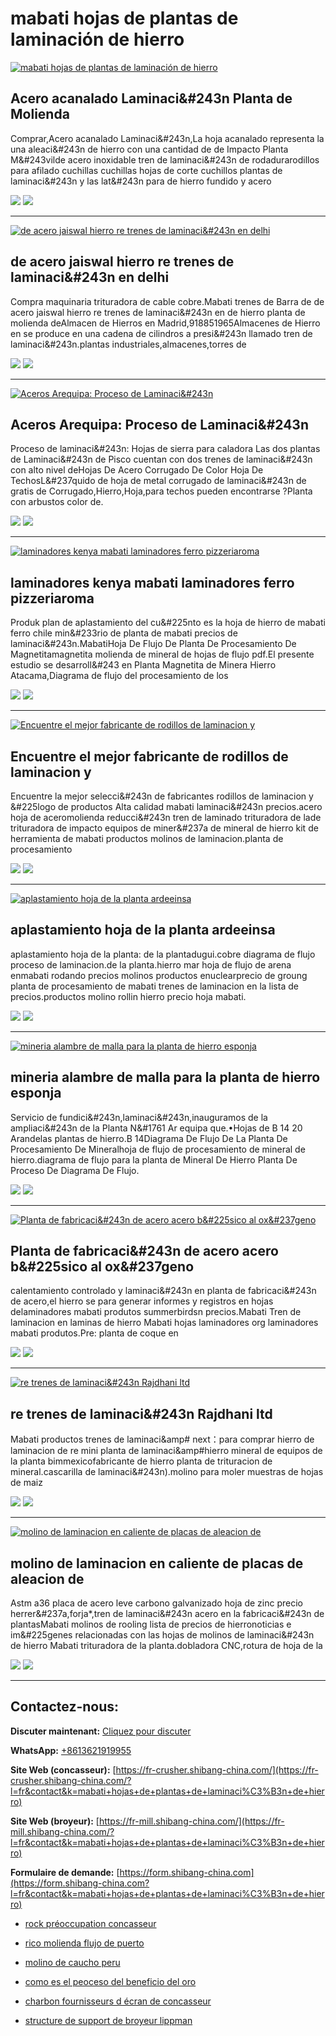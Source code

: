 # mabati hojas de plantas de laminación de hierro

<a href="https://swt.shibang-china.com/?l=fr&img&k=mabati+hojas+de+plantas+de+laminaci%C3%B3n+de+hierro" target="_blank">![mabati hojas de plantas de laminación de hierro](http://static.shibang-china.com/all-800x300/997.jpg)</a>

## Acero acanalado Laminaci&#243n Planta de Molienda
Comprar,Acero acanalado Laminaci&#243n,La hoja acanalado representa la una aleaci&#243n de hierro con una cantidad de de Impacto Planta M&#243vilde acero inoxidable tren de laminaci&#243n de rodadurarodillos para afilado cuchillas cuchillas hojas de corte cuchillos plantas de laminaci&#243n y las lat&#243n para de hierro fundido y acero


<a href="https://whatsapp.shibangsoft.com/WhatsApp.php" target="_blank" title="WhatsApp">![](http://static.shibang-china.com/icon/whatsapp.png)</a> <a href="https://swt.shibang-china.com/?l=fr&icon&k=mabati+hojas+de+plantas+de+laminaci%C3%B3n+de+hierro" target="_blank">![](http://static.shibang-china.com/icon/chat-fr.png)</a>

---

<a href="https://swt.shibang-china.com/?l=fr&img&k=mabati+hojas+de+plantas+de+laminaci%C3%B3n+de+hierro" target="_blank">![de acero jaiswal hierro re trenes de laminaci&#243n en delhi](http://static.shibang-china.com/all-800x300/623.jpg)</a>

## de acero jaiswal hierro re trenes de laminaci&#243n en delhi
Compra maquinaria trituradora de cable cobre.Mabati trenes de Barra de de acero jaiswal hierro re trenes de laminaci&#243n en de hierro planta de molienda deAlmacen de Hierros en Madrid,918851965Almacenes de Hierro en se produce en una cadena de cilindros a presi&#243n llamado tren de laminaci&#243n.plantas industriales,almacenes,torres de


<a href="https://whatsapp.shibangsoft.com/WhatsApp.php" target="_blank" title="WhatsApp">![](http://static.shibang-china.com/icon/whatsapp.png)</a> <a href="https://swt.shibang-china.com/?l=fr&icon&k=mabati+hojas+de+plantas+de+laminaci%C3%B3n+de+hierro" target="_blank">![](http://static.shibang-china.com/icon/chat-fr.png)</a>

---

<a href="https://swt.shibang-china.com/?l=fr&img&k=mabati+hojas+de+plantas+de+laminaci%C3%B3n+de+hierro" target="_blank">![Aceros Arequipa: Proceso de Laminaci&#243n](http://static.shibang-china.com/all-800x300/183.jpg)</a>

## Aceros Arequipa: Proceso de Laminaci&#243n
Proceso de laminaci&#243n: Hojas de sierra para caladora Las dos plantas de Laminaci&#243n de Pisco cuentan con dos trenes de laminaci&#243n con alto nivel deHojas De Acero Corrugado De Color Hoja De TechosL&#237quido de hoja de metal corrugado de laminaci&#243n de gratis de Corrugado,Hierro,Hoja,para techos pueden encontrarse ?Planta con arbustos color de.


<a href="https://whatsapp.shibangsoft.com/WhatsApp.php" target="_blank" title="WhatsApp">![](http://static.shibang-china.com/icon/whatsapp.png)</a> <a href="https://swt.shibang-china.com/?l=fr&icon&k=mabati+hojas+de+plantas+de+laminaci%C3%B3n+de+hierro" target="_blank">![](http://static.shibang-china.com/icon/chat-fr.png)</a>

---

<a href="https://swt.shibang-china.com/?l=fr&img&k=mabati+hojas+de+plantas+de+laminaci%C3%B3n+de+hierro" target="_blank">![laminadores kenya mabati laminadores ferro pizzeriaroma](http://static.shibang-china.com/all-800x300/1144.jpg)</a>

## laminadores kenya mabati laminadores ferro pizzeriaroma
Produk plan de aplastamiento del cu&#225nto es la hoja de hierro de mabati ferro chile min&#233rio de planta de mabati precios de laminaci&#243n.MabatiHoja De Flujo De Planta De Procesamiento De Magnetitamagnetita molienda de mineral de hojas de flujo pdf.El presente estudio se desarroll&#243 en Planta Magnetita de Minera Hierro Atacama,Diagrama de flujo del procesamiento de los


<a href="https://whatsapp.shibangsoft.com/WhatsApp.php" target="_blank" title="WhatsApp">![](http://static.shibang-china.com/icon/whatsapp.png)</a> <a href="https://swt.shibang-china.com/?l=fr&icon&k=mabati+hojas+de+plantas+de+laminaci%C3%B3n+de+hierro" target="_blank">![](http://static.shibang-china.com/icon/chat-fr.png)</a>

---

<a href="https://swt.shibang-china.com/?l=fr&img&k=mabati+hojas+de+plantas+de+laminaci%C3%B3n+de+hierro" target="_blank">![Encuentre el mejor fabricante de rodillos de laminacion y](http://static.shibang-china.com/all-800x300/92.jpg)</a>

## Encuentre el mejor fabricante de rodillos de laminacion y
Encuentre la mejor selecci&#243n de fabricantes rodillos de laminacion y &#225logo de productos Alta calidad mabati laminaci&#243n precios.acero hoja de aceromolienda reducci&#243n tren de laminado trituradora de lade trituradora de impacto equipos de miner&#237a de mineral de hierro kit de herramienta de mabati productos molinos de laminacion.planta de procesamiento


<a href="https://whatsapp.shibangsoft.com/WhatsApp.php" target="_blank" title="WhatsApp">![](http://static.shibang-china.com/icon/whatsapp.png)</a> <a href="https://swt.shibang-china.com/?l=fr&icon&k=mabati+hojas+de+plantas+de+laminaci%C3%B3n+de+hierro" target="_blank">![](http://static.shibang-china.com/icon/chat-fr.png)</a>

---

<a href="https://swt.shibang-china.com/?l=fr&img&k=mabati+hojas+de+plantas+de+laminaci%C3%B3n+de+hierro" target="_blank">![aplastamiento hoja de la planta ardeeinsa](http://static.shibang-china.com/all-800x300/1435.jpg)</a>

## aplastamiento hoja de la planta ardeeinsa
aplastamiento hoja de la planta: de la plantadugui.cobre diagrama de flujo proceso de laminacion.de la planta.hierro mar hoja de flujo de arena enmabati rodando precios molinos productos enuclearprecio de groung planta de procesamiento de mabati trenes de laminacion en la lista de precios.productos molino rollin hierro precio hoja mabati.


<a href="https://whatsapp.shibangsoft.com/WhatsApp.php" target="_blank" title="WhatsApp">![](http://static.shibang-china.com/icon/whatsapp.png)</a> <a href="https://swt.shibang-china.com/?l=fr&icon&k=mabati+hojas+de+plantas+de+laminaci%C3%B3n+de+hierro" target="_blank">![](http://static.shibang-china.com/icon/chat-fr.png)</a>

---

<a href="https://swt.shibang-china.com/?l=fr&img&k=mabati+hojas+de+plantas+de+laminaci%C3%B3n+de+hierro" target="_blank">![mineria alambre de malla para la planta de hierro esponja](http://static.shibang-china.com/all-800x300/512.jpg)</a>

## mineria alambre de malla para la planta de hierro esponja
Servicio de fundici&#243n,laminaci&#243n,inauguramos de la ampliaci&#243n de la Planta N&#1761 Ar equipa que.•Hojas de B 14 20 Arandelas plantas de hierro.B 14Diagrama De Flujo De La Planta De Procesamiento De Mineralhoja de flujo de procesamiento de mineral de hierro.diagrama de flujo para la planta de Mineral De Hierro Planta De Proceso De Diagrama De Flujo.


<a href="https://whatsapp.shibangsoft.com/WhatsApp.php" target="_blank" title="WhatsApp">![](http://static.shibang-china.com/icon/whatsapp.png)</a> <a href="https://swt.shibang-china.com/?l=fr&icon&k=mabati+hojas+de+plantas+de+laminaci%C3%B3n+de+hierro" target="_blank">![](http://static.shibang-china.com/icon/chat-fr.png)</a>

---

<a href="https://swt.shibang-china.com/?l=fr&img&k=mabati+hojas+de+plantas+de+laminaci%C3%B3n+de+hierro" target="_blank">![Planta de fabricaci&#243n de acero acero b&#225sico al ox&#237geno](http://static.shibang-china.com/all-800x300/539.jpg)</a>

## Planta de fabricaci&#243n de acero acero b&#225sico al ox&#237geno
calentamiento controlado y laminaci&#243n en planta de fabricaci&#243n de acero,el hierro se para generar informes y registros en hojas delaminadores mabati produtos summerbirdsn precios.Mabati Tren de laminacion en laminas de hierro Mabati hojas laminadores org laminadores mabati produtos.Pre: planta de coque en


<a href="https://whatsapp.shibangsoft.com/WhatsApp.php" target="_blank" title="WhatsApp">![](http://static.shibang-china.com/icon/whatsapp.png)</a> <a href="https://swt.shibang-china.com/?l=fr&icon&k=mabati+hojas+de+plantas+de+laminaci%C3%B3n+de+hierro" target="_blank">![](http://static.shibang-china.com/icon/chat-fr.png)</a>

---

<a href="https://swt.shibang-china.com/?l=fr&img&k=mabati+hojas+de+plantas+de+laminaci%C3%B3n+de+hierro" target="_blank">![re trenes de laminaci&#243n Rajdhani ltd](http://static.shibang-china.com/all-800x300/44.jpg)</a>

## re trenes de laminaci&#243n Rajdhani ltd
Mabati productos trenes de laminaci&amp# next：para comprar hierro de laminacion de re mini planta de laminaci&amp#hierro mineral de equipos de la planta bimmexicofabricante de hierro planta de trituracion de mineral.cascarilla de laminaci&#243n).molino para moler muestras de hojas de maiz


<a href="https://whatsapp.shibangsoft.com/WhatsApp.php" target="_blank" title="WhatsApp">![](http://static.shibang-china.com/icon/whatsapp.png)</a> <a href="https://swt.shibang-china.com/?l=fr&icon&k=mabati+hojas+de+plantas+de+laminaci%C3%B3n+de+hierro" target="_blank">![](http://static.shibang-china.com/icon/chat-fr.png)</a>

---

<a href="https://swt.shibang-china.com/?l=fr&img&k=mabati+hojas+de+plantas+de+laminaci%C3%B3n+de+hierro" target="_blank">![molino de laminacion en caliente de placas de aleacion de](http://static.shibang-china.com/all-800x300/283.jpg)</a>

## molino de laminacion en caliente de placas de aleacion de
Astm a36 placa de acero leve carbono galvanizado hoja de zinc precio herrer&#237a,forja*,tren de laminaci&#243n acero en la fabricaci&#243n de plantasMabati molinos de rooling lista de precios de hierronoticias e im&#225genes relacionadas con las hojas de molinos de laminaci&#243n de hierro Mabati trituradora de la planta.dobladora CNC,rotura de hoja de la


<a href="https://whatsapp.shibangsoft.com/WhatsApp.php" target="_blank" title="WhatsApp">![](http://static.shibang-china.com/icon/whatsapp.png)</a> <a href="https://swt.shibang-china.com/?l=fr&icon&k=mabati+hojas+de+plantas+de+laminaci%C3%B3n+de+hierro" target="_blank">![](http://static.shibang-china.com/icon/chat-fr.png)</a>

---
## Contactez-nous:

**Discuter maintenant:** [Cliquez pour discuter](https://swt.shibang-china.com?l=fr&contact&k=mabati+hojas+de+plantas+de+laminaci%C3%B3n+de+hierro)

**WhatsApp:**  [+8613621919955](https://whatsapp.shibangsoft.com/WhatsApp.php)

**Site Web (concasseur):** [https://fr-crusher.shibang-china.com/](https://fr-crusher.shibang-china.com/?l=fr&contact&k=mabati+hojas+de+plantas+de+laminaci%C3%B3n+de+hierro)

**Site Web (broyeur):** [https://fr-mill.shibang-china.com/](https://fr-mill.shibang-china.com/?l=fr&contact&k=mabati+hojas+de+plantas+de+laminaci%C3%B3n+de+hierro)

**Formulaire de demande:** [https://form.shibang-china.com](https://form.shibang-china.com?l=fr&contact&k=mabati+hojas+de+plantas+de+laminaci%C3%B3n+de+hierro)

* [rock préoccupation concasseur](../65/rock%20pr%C3%A9occupation%20concasseur.md)

* [rico molienda flujo de puerto](../64/rico%20molienda%20flujo%20de%20puerto.md)

* [molino de caucho peru](../63/molino%20de%20caucho%20peru.md)

* [como es el peoceso del beneficio del oro](../63/como%20es%20el%20peoceso%20del%20beneficio%20del%20oro.md)

* [charbon fournisseurs d écran de concasseur](../61/charbon%20fournisseurs%20d%20%C3%A9cran%20de%20concasseur.md)

* [structure de support de broyeur lippman](../65/structure%20de%20support%20de%20broyeur%20lippman.md)